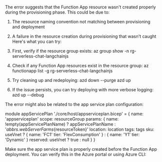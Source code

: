 
The error suggests that the Function App resource wasn't created properly during the provisioning phase. This could be due to:

1. The resource naming convention not matching between provisioning and deployment

2. A failure in the resource creation during provisioning that wasn't caught
Here's what you can try:

1. First, verify if the resource group exists:
az group show -n rg-serverless-chat-langchainjs

2. Check if any Function App resources exist in the resource group:
az functionapp list -g rg-serverless-chat-langchainjs

3. Try cleaning up and redeploying:
azd down --purge
azd up

4. If the issue persists, you can try deploying with more verbose logging:
azd up --debug

The error might also be related to the app service plan configuration:

module appServicePlan './core/host/appserviceplan.bicep' = {
  name: 'appserviceplan'
  scope: resourceGroup
  params: {
    name: !empty(appServicePlanName) ? appServicePlanName : '${abbrs.webServerFarms}${resourceToken}'
    location: location
    tags: tags
    sku: useVnet ? {
      name: 'FC1'
      tier: 'FlexConsumption'
    } : {
      name: 'Y1'
      tier: 'Dynamic'
    }
    reserved: useVnet ? true : null
  }
}

Make sure the app service plan is properly created before the Function App deployment. You can verify this in the Azure portal or using Azure CLI:

